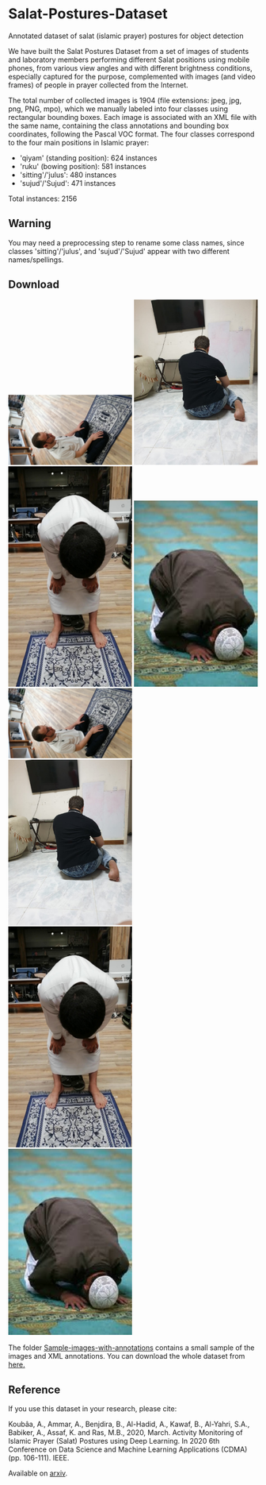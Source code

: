 # Salat-Postures-Dataset
Annotated dataset of salat (islamic prayer) postures for object detection 

We have built the Salat Postures Dataset from a set of images of students and laboratory members performing different Salat positions using mobile phones, from various view angles and with different brightness conditions, especially captured for the purpose, complemented with images (and video frames) of people in prayer collected from the Internet. 

The total number of collected images is 1904 (file extensions: jpeg, jpg, png, PNG, mpo), which we manually labeled into four classes using rectangular bounding boxes. Each image is associated with an XML file with the same name, containing the class annotations and bounding box coordinates, following the Pascal VOC format. The four classes correspond to the four main positions in Islamic prayer:

- 'qiyam' (standing position): 624 instances
- 'ruku' (bowing position): 581 instances
- 'sitting'/'julus': 480 instances
- 'sujud'/'Sujud': 471 instances

Total instances: 2156

## Warning
You may need a preprocessing step to rename some class names, since classes 'sitting'/'julus', and 'sujud'/'Sujud' appear with two different names/spellings.

## Download
<img src="https://github.com/riotu-lab/Salat-Postures-Dataset/blob/main/Sample-images-with-annotations/SittingMO56.jpg" width="250">
<img src="https://github.com/riotu-lab/Salat-Postures-Dataset/blob/main/Sample-images-with-annotations/IMG-20191019-WA0062.jpg" width="250">
<img src="https://github.com/riotu-lab/Salat-Postures-Dataset/blob/main/Sample-images-with-annotations/ck2oqgwn04qu60757lizr6lif.jpeg" width="250">
<img src="https://github.com/riotu-lab/Salat-Postures-Dataset/blob/main/Sample-images-with-annotations/sujud163.jpg" width="250">

<div class="row">
  <div class="column">
    <img src="https://github.com/riotu-lab/Salat-Postures-Dataset/blob/main/Sample-images-with-annotations/SittingMO56.jpg" width="250"">
  </div>
  <div class="column">
    <img src="https://github.com/riotu-lab/Salat-Postures-Dataset/blob/main/Sample-images-with-annotations/IMG-20191019-WA0062.jpg" width="250">
  </div>
  </div>
  <div class="row">                                                                                                                                          
  <div class="column">
    <img src="https://github.com/riotu-lab/Salat-Postures-Dataset/blob/main/Sample-images-with-annotations/ck2oqgwn04qu60757lizr6lif.jpeg" width="250">
  </div>                                                                                                                                                    <div class="column">
    <img src="https://github.com/riotu-lab/Salat-Postures-Dataset/blob/main/Sample-images-with-annotations/sujud163.jpg" width="250">
  </div>
</div>


The folder [Sample-images-with-annotations](https://github.com/riotu-lab/Salat-Postures-Dataset/tree/main/Sample-images-with-annotations) contains a small sample of the images and XML annotations.
You can download the whole dataset from [here.](https://drive.google.com/file/d/1u5E6RsgTOw9jprkKBh3ECP2OCv6mesnE/view?usp=sharing)

## Reference
If you use this dataset in your research, please cite:

Koubâa, A., Ammar, A., Benjdira, B., Al-Hadid, A., Kawaf, B., Al-Yahri, S.A., Babiker, A., Assaf, K. and Ras, M.B., 2020, March. Activity Monitoring of Islamic Prayer (Salat) Postures using Deep Learning. In 2020 6th Conference on Data Science and Machine Learning Applications (CDMA) (pp. 106-111). IEEE.

Available on [arxiv](https://arxiv.org/abs/1911.04102).



